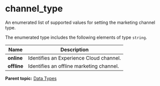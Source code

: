 # channel_type

An enumerated list of supported values for setting the marketing channel type.

The enumerated type includes the following elements of type `string`.

|Name|Description|
|----|-----------|
|**online** | Identifies an Experience Cloud channel. |
|**offline** | Identifies an offline marketing channel. |

**Parent topic:** [Data Types](../data_types/c_datatypes.md)


